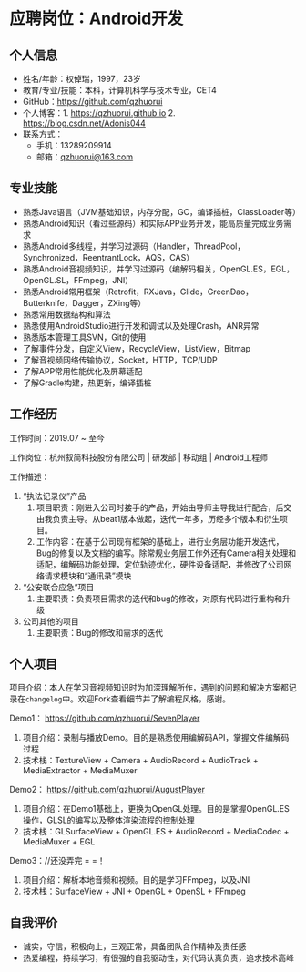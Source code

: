 # 应聘岗位：Android开发

## 个人信息

- 姓名/年龄：权倬瑞，1997，23岁
- 教育/专业/技能：本科，计算机科学与技术专业，CET4
- GitHub：https://github.com/qzhuorui
- 个人博客：1. https://qzhuorui.github.io  2. https://blog.csdn.net/Adonis044
- 联系方式：
  - 手机：13289209914
  - 邮箱：qzhuorui@163.com

## 专业技能

- 熟悉Java语言（JVM基础知识，内存分配，GC，编译插桩，ClassLoader等）
- 熟悉Android知识（看过些源码）和实际APP业务开发，能高质量完成业务需求
- 熟悉Android多线程，并学习过源码（Handler，ThreadPool，Synchronized，ReentrantLock，AQS，CAS）
- 熟悉Android音视频知识，并学习过源码（编解码相关，OpenGL.ES，EGL，OpenGL.SL，FFmpeg，JNI）
- 熟悉Android常用框架（Retrofit，RXJava，Glide，GreenDao，Butterknife，Dagger，ZXing等）
- 熟悉常用数据结构和算法
- 熟悉使用AndroidStudio进行开发和调试以及处理Crash，ANR异常
- 熟悉版本管理工具SVN，Git的使用
- 了解事件分发，自定义View，RecycleView，ListView，Bitmap
- 了解音视频网络传输协议，Socket，HTTP，TCP/UDP
- 了解APP常用性能优化及屏幕适配
- 了解Gradle构建，热更新，编译插桩

## 工作经历

工作时间：2019.07 ~ 至今

工作岗位：杭州叙简科技股份有限公司 | 研发部 | 移动组 | Android工程师

工作描述：

1. “执法记录仪”产品
   1. 项目职责：刚进入公司时接手的产品，开始由导师主导我进行配合，后交由我负责主导。从beat1版本做起，迭代一年多，历经多个版本和衍生项目。
   2. 工作内容：在基于公司现有框架的基础上，进行业务层功能开发迭代，Bug的修复以及文档的编写。除常规业务层工作外还有Camera相关处理和适配，编解码功能处理，定位轨迹优化，硬件设备适配，并修改了公司网络请求模块和“通讯录”模块
2. “公安联合应急”项目
   1. 主要职责：负责项目需求的迭代和bug的修改，对原有代码进行重构和升级
3. 公司其他的项目
   1. 主要职责：Bug的修改和需求的迭代

## 个人项目

项目介绍：本人在学习音视频知识时为加深理解所作，遇到的问题和解决方案都记录在`changelog`中。欢迎Fork查看细节并了解编程风格，感谢。

Demo1： https://github.com/qzhuorui/SevenPlayer

1. 项目介绍：录制与播放Demo。目的是熟悉使用编解码API，掌握文件编解码过程
2. 技术栈：TextureView + Camera + AudioRecord + AudioTrack + MediaExtractor + MediaMuxer

Demo2： https://github.com/qzhuorui/AugustPlayer

1. 项目介绍：在Demo1基础上，更换为OpenGL处理。目的是掌握OpenGL.ES操作，GLSL的编写以及整体渲染流程的控制处理
2. 技术栈：GLSurfaceView + OpenGL.ES + AudioRecord + MediaCodec + MediaMuxer + EGL

Demo3：//还没弄完 = =！

1. 项目介绍：解析本地音频和视频。目的是学习FFmpeg，以及JNI
2. 技术栈：SurfaceView + JNI + OpenGL + OpenSL + FFmpeg

## 自我评价

- 诚实，守信，积极向上，三观正常，具备团队合作精神及责任感
- 热爱编程，持续学习，有很强的自我驱动性，对代码认真负责，追求技术高峰